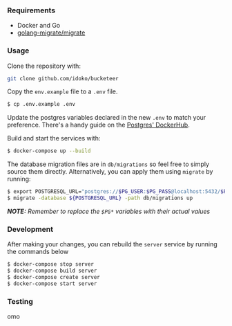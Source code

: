 ### Requirements
* Docker and Go
* [golang-migrate/migrate](https://github.com/golang-migrate/migrate) 

### Usage
Clone the repository with:
```bash
git clone github.com/idoko/bucketeer
```

Copy the `env.example` file to a `.env` file.
```bash
$ cp .env.example .env
```
Update the postgres variables declared in the new `.env` to match your preference. 
There's a handy guide on the [Postgres' DockerHub](https://hub.docker.com/_/postgres).

Build and start the services with:
```bash
$ docker-compose up --build
```
The database migration files are in `db/migrations` so feel free to simply source them directly. Alternatively, you can apply them using `migrate` by running:
```bash
$ export POSTGRESQL_URL="postgres://$PG_USER:$PG_PASS@localhost:5432/$PG_DB?sslmode=disable"
$ migrate -database ${POSTGRESQL_URL} -path db/migrations up
```
_**NOTE:** Remember to replace the `$PG*` variables with their actual values_
### Development
After making your changes, you can rebuild the `server` service by running the commands below
```bash
$ docker-compose stop server
$ docker-compose build server
$ docker-compose create server
$ docker-compose start server
```
### Testing
omo
